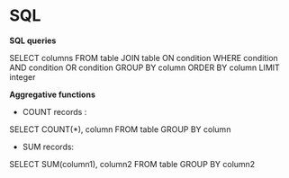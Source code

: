 # SQL


**SQL queries**



SELECT columns
FROM table
JOIN table ON condition
WHERE condition
AND condition
OR condition
GROUP BY column
ORDER BY column
LIMIT integer


**Aggregative functions**

* COUNT records :

SELECT COUNT(*), column 
FROM table
GROUP BY column


* SUM records:

SELECT SUM(column1), column2
FROM table
GROUP BY column2

